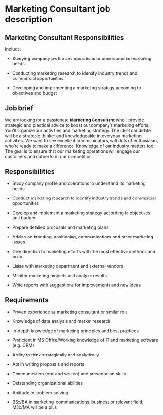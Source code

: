 # Marketing Consultant job description


## Marketing Consultant Responsibilities

Include:

* Studying company profile and operations to understand its marketing needs

* Conducting marketing research to identify industry trends and commercial opportunities

* Developing and implementing a marketing strategy according to objectives and budget


## Job brief

We are looking for a passionate <b>Marketing Consultant </b>who’ll provide strategic and practical advice to boost our company’s marketing efforts. You’ll organize our activities and marketing strategy.
The ideal candidate will be a strategic thinker and knowledgeable in everyday marketing activities. We want to see excellent communicators, with lots of enthusiasm, who’re ready to make a difference. Knowledge of our industry matters too.
The goal is to ensure that our marketing operations will engage our customers and outperform our competition.


## Responsibilities

* Study company profile and operations to understand its marketing needs

* Conduct marketing research to identify industry trends and commercial opportunities

* Develop and implement a marketing strategy according to objectives and budget

* Prepare detailed proposals and marketing plans

* Advise on branding, positioning, communications and other marketing issues

* Give direction to marketing efforts with the most effective methods and tools

* Liaise with marketing department and external vendors

* Monitor marketing projects and analyze results

* Write reports with suggestions for improvements and new ideas


## Requirements

* Proven experience as marketing consultant or similar role

* Knowledge of data analysis and market research

* In-depth knowledge of marketing principles and best practices

* Proficient in MS Office/Working knowledge of IT and marketing software (e.g. CRM)

* Ability to think strategically and analytically

* Apt in writing proposals and reports

* Communication (oral and written) and presentation skills

* Outstanding organizational abilities

* Aptitude in problem-solving

* BSc/BA in marketing, communications, business or relevant field; MSc/MA will be a plus

